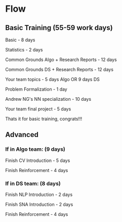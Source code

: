 # Flow

## Basic Training (55-59 work days)

Basic - 8 days

Statistics - 2 days

Common Grounds Algo + Research Reports - 12 days

Common Grounds DS + Research Reports - 12 days

Your team topics - 5 days Algo OR 9 days DS

Problem Formalization - 1 day

Andrew NG's NN specialization - 10 days

Your team final project - 5 days

Thats it for basic training, congrats!!!

## Advanced 

### If in Algo team: (9 days)

Finish CV Introduction - 5 days

Finish Reinforcement - 4 days

### If in DS team: (8 days)

Finish NLP Introduction - 2 days

Finish SNA Introduction - 2 days

Finish Reinforcement - 4 days
